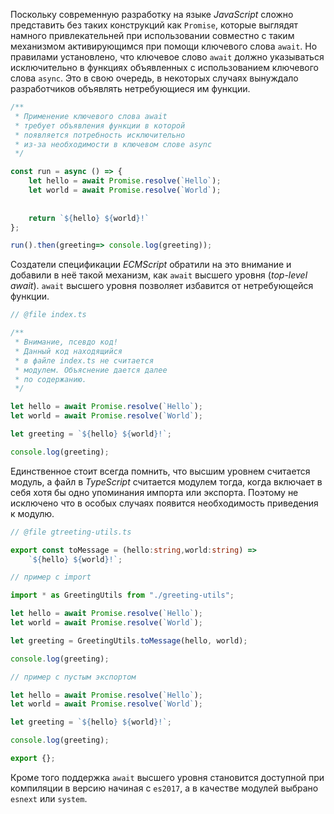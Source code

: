 Поскольку современную разработку на языке _JavaScript_ сложно представить без таких конструкций как `Promise`, которые выглядят намного привлекательней при использовании совместно с таким механизмом активирующимся при помощи ключевого слова `await`. Но правилами установлено, что ключевое слово `await` должно указываться исключительно в функциях объявленных с использованием ключевого слова `async`. Это в свою очередь, в некоторых случаях вынуждало разработчиков объявлять нетребующиеся им функции.

`````typescript
/**
 * Применение ключевого слова await
 * требует объявления функции в которой
 * появляется потребность исключительно
 * из-за необходимости в ключевом слове async
 */

const run = async () => {
    let hello = await Promise.resolve(`Hello`);
    let world = await Promise.resolve(`World`);
    
    
    return `${hello} ${world}!`
};

run().then(greeting=> console.log(greeting));
`````

Создатели спецификации _ECMScript_ обратили на это внимание и добавили в неё такой механизм, как `await` высшего уровня (_top-level await_). `await` высшего уровня позволяет избавится от нетребующейся функции.

`````typescript
// @file index.ts

/**
 * Внимание, псевдо код!
 * Данный код находящийся
 * в файле index.ts не считается
 * модулем. Объяснение дается далее
 * по содержанию. 
 */

let hello = await Promise.resolve(`Hello`);
let world = await Promise.resolve(`World`);

let greeting = `${hello} ${world}!`;

console.log(greeting);
`````

Единственное стоит всегда помнить, что высшим уровнем считается модуль, а файл в _TypeScript_ считается модулем тогда, когда включает в себя хотя бы одно упоминания импорта или экспорта. Поэтому не исключено что в особых случаях появится необходимость приведения к модулю.

`````typescript
// @file gtreeting-utils.ts

export const toMessage = (hello:string,world:string) => 
    `${hello} ${world}!`;
`````

`````typescript
// пример с import

import * as GreetingUtils from "./greeting-utils";

let hello = await Promise.resolve(`Hello`);
let world = await Promise.resolve(`World`);

let greeting = GreetingUtils.toMessage(hello, world);

console.log(greeting);
`````

`````typescript
// пример с пустым экспортом

let hello = await Promise.resolve(`Hello`);
let world = await Promise.resolve(`World`);

let greeting = `${hello} ${world}!`;

console.log(greeting);

export {};
`````

Кроме того поддержка `await` высшего уровня становится доступной при компиляции в версию начиная с `es2017`, а в качестве модулей выбрано `esnext` или `system`.
